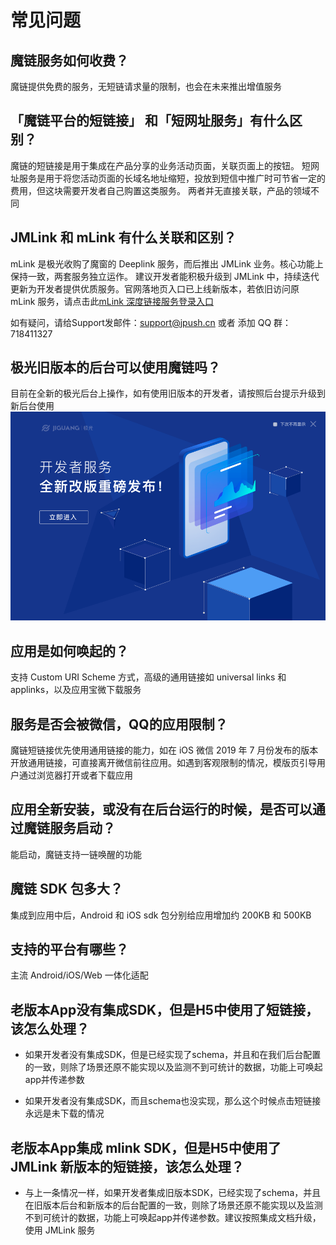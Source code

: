 # 常见问题

<style>
img[alt=jpush_ios_v] { width: 500px; }
img[alt=jpush_android_so] { width: 800px; }

</style>

## 魔链服务如何收费？
魔链提供免费的服务，无短链请求量的限制，也会在未来推出增值服务

## 「魔链平台的短链接」 和「短网址服务」有什么区别？
魔链的短链接是用于集成在产品分享的业务活动页面，关联页面上的按钮。
短网址服务是用于将您活动页面的长域名地址缩短，投放到短信中推广时可节省一定的费用，但这块需要开发者自己购置这类服务。
两者并无直接关联，产品的领域不同

## JMLink 和 mLink 有什么关联和区别？
mLink 是极光收购了魔窗的 Deeplink 服务，而后推出 JMLink 业务。核心功能上保持一致，两套服务独立运作。
建议开发者能积极升级到 JMLink 中，持续迭代更新为开发者提供优质服务。官网落地页入口已上线新版本，若依旧访问原 mLink 服务，请点击此[mLink 深度链接服务登录入口](https:mlinks.jiguang.cn)

如有疑问，请给Support发邮件：[support&#64;jpush.cn](mailto:support&#64;jpush.cn) 或者 添加 QQ 群：718411327

## 极光旧版本的后台可以使用魔链吗？
目前在全新的极光后台上操作，如有使用旧版本的开发者，请按照后台提示升级到新后台使用
![ima](image/new_portal.png)

## 应用是如何唤起的？
支持 Custom URI Scheme 方式，高级的通用链接如 universal links 和 applinks，以及应用宝微下载服务

## 服务是否会被微信，QQ的应用限制？
魔链短链接优先使用通用链接的能力，如在 iOS 微信 2019 年 7 月份发布的版本开放通用链接，可直接离开微信前往应用。如遇到客观限制的情况，模版页引导用户通过浏览器打开或者下载应用

## 应用全新安装，或没有在后台运行的时候，是否可以通过魔链服务启动？
能启动，魔链支持一链唤醒的功能

## 魔链 SDK 包多大？
集成到应用中后，Android 和 iOS sdk 包分别给应用增加约 200KB 和 500KB

## 支持的平台有哪些？
主流 Android/iOS/Web 一体化适配

## 老版本App没有集成SDK，但是H5中使用了短链接，该怎么处理？

* 如果开发者没有集成SDK，但是已经实现了schema，并且和在我们后台配置的一致，则除了场景还原不能实现以及监测不到可统计的数据，功能上可唤起app并传递参数

* 如果开发者没有集成SDK，而且schema也没实现，那么这个时候点击短链接永远是未下载的情况

## 老版本App集成 mlink SDK，但是H5中使用了 JMLink 新版本的短链接，该怎么处理？

* 与上一条情况一样，如果开发者集成旧版本SDK，已经实现了schema，并且在旧版本后台和新版本的后台配置的一致，则除了场景还原不能实现以及监测不到可统计的数据，功能上可唤起app并传递参数。建议按照集成文档升级，使用 JMLink 服务